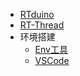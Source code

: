 - [RTduino](/zh/beginner/rtduino.md)
- [RT-Thread](/zh/beginner/rt-thread.md)
- 环境搭建
  - [Env工具](/zh/beginner/environment/env.md)
  - [VSCode](/zh/beginner/environment/vscode.md)
